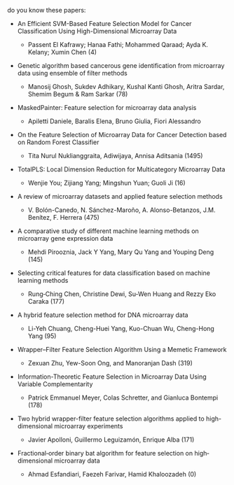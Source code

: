 do you know these papers:
- An Efficient SVM-Based Feature Selection Model for Cancer Classification Using High-Dimensional Microarray Data
    - Passent El Kafrawy; Hanaa Fathi; Mohammed Qaraad; Ayda K. Kelany; Xumin Chen (4)

- Genetic algorithm based cancerous gene identification from microarray data using ensemble of filter methods
    - Manosij Ghosh, Sukdev Adhikary, Kushal Kanti Ghosh, Aritra Sardar, Shemim Begum & Ram Sarkar (78)

- MaskedPainter: Feature selection for microarray data analysis
    - Apiletti Daniele, Baralis Elena, Bruno Giulia, Fiori Alessandro

- On the Feature Selection of Microarray Data for Cancer Detection based on Random Forest Classifier
    - Tita Nurul Nuklianggraita, Adiwijaya, Annisa Aditsania (1495)

- TotalPLS: Local Dimension Reduction for Multicategory Microarray Data
    - Wenjie You; Zijiang Yang; Mingshun Yuan; Guoli Ji (16)

- A review of microarray datasets and applied feature selection methods
     - V. Bolón-Canedo, N. Sánchez-Maroño, A. Alonso-Betanzos, J.M. Benítez, F. Herrera (475)

- A comparative study of different machine learning methods on microarray gene expression data
    - Mehdi Pirooznia, Jack Y Yang, Mary Qu Yang and Youping Deng (145)

- Selecting critical features for data classification based on machine learning methods
    - Rung‐Ching Chen, Christine Dewi, Su‐Wen Huang
    and Rezzy Eko Caraka (177)

- A hybrid feature selection method for DNA microarray data
     - Li-Yeh Chuang, Cheng-Huei Yang, Kuo-Chuan Wu, Cheng-Hong Yang (95)

- Wrapper–Filter Feature Selection Algorithm Using a Memetic Framework
    - Zexuan Zhu, Yew-Soon Ong, and Manoranjan Dash (319)

- Information-Theoretic Feature Selection in Microarray Data Using Variable Complementarity
    - Patrick Emmanuel Meyer, Colas Schretter, and Gianluca Bontempi (178)

- Two hybrid wrapper-filter feature selection algorithms applied to    high-dimensional microarray experiments
    - Javier Apolloni, Guillermo Leguizamón, Enrique Alba (171)

- Fractional‐order binary bat algorithm for feature selection on high‐dimensional microarray data
    - Ahmad Esfandiari, Faezeh Farivar, Hamid Khaloozadeh (0)
